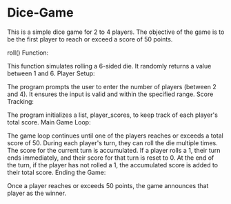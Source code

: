 # Dice-Game
This is a simple dice game for 2 to 4 players. The objective of the game is to be the first player to reach or exceed a score of 50 points.


roll() Function:

This function simulates rolling a 6-sided die. It randomly returns a value between 1 and 6.
Player Setup:

The program prompts the user to enter the number of players (between 2 and 4). It ensures the input is valid and within the specified range.
Score Tracking:

The program initializes a list, player_scores, to keep track of each player's total score.
Main Game Loop:

The game loop continues until one of the players reaches or exceeds a total score of 50.
During each player's turn, they can roll the die multiple times. The score for the current turn is accumulated.
If a player rolls a 1, their turn ends immediately, and their score for that turn is reset to 0.
At the end of the turn, if the player has not rolled a 1, the accumulated score is added to their total score.
Ending the Game:

Once a player reaches or exceeds 50 points, the game announces that player as the winner.
